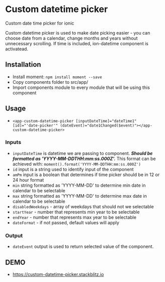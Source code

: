 # Custom datetime picker
Custom date time picker for ionic

Custom datetime picker is used to make date picking easier - you can choose date from a calendar, change months and years without unnecessary scrolling. 
If time is included, ion-datetime component is activatead. 

## Installation
- Install moment: `npm install moment --save`
- Copy components folder to src/app/
- Import components module to every module that will be using this component

## Usage 
- `<app-custom-datetime-picker [inputDateTime]="dateTime1" [id]="'date-picker'" (dateEvent)="date1Changed($event)"></app-custom-datetime-picker>`

### Inputs 
- `inputDateTime` is datetime we are passing to component. ***Should be formatted as 'YYYY-MM-DDTHH:mm:ss.000Z'.*** This format can be achieved with: `moment().format('YYYY-MM-DDTHH:mm:ss.000Z')`
- `id` input is a string used to identify input of the component
- `amPm` input is a boolean that determines if time picker should be in 12 or 24 hour format
- `min` string formatted as 'YYYY-MM-DD' to determine min date in calendar to be selectable
- `max` string formatted as 'YYYY-MM-DD' to determine max date in calendar to be selectable
- `disabledWeekdays` - array of weekdays that should not we selectable
- `startYear` - number that represents min year to be selectable
- `endYear` - number that represents max year to be selectable
- `dateFormat` - if not passed, default values will apply

### Output 
- `dateEvent` output is used to return selected value of the component.


## DEMO
- https://custom-datetime-picker.stackblitz.io

